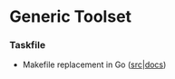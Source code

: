 # Generic Toolset

### Taskfile

- Makefile replacement in Go ([src](https://github.com/go-task/task)|[docs](https://taskfile.dev/#/))
